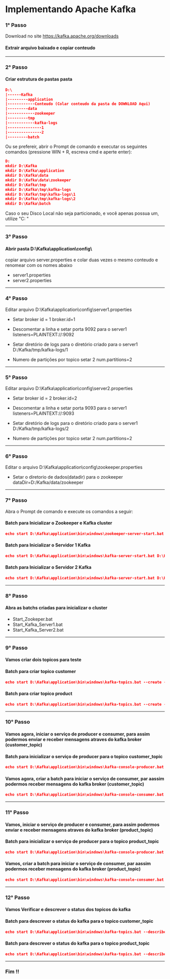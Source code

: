 # Implementando Apache Kafka
 

### 1° Passo 
 
Download no site https://kafka.apache.org/downloads
 
#### Extrair arquivo baixado e copiar conteudo
 
--------------------------------------------------------------------------------------------------------------------------------------------------------------
### 2° Passo  
 
#### Criar estrutura de pastas pasta
~~~json
D:\ 
|------Kafka    
|---------application
|------------Conteudo (Colar conteudo da pasta de DOWNLOAD Aqui)
|---------data
|------------zookeeper
|---------tmp
|------------kafka-logs
|---------------1
|---------------2
|---------batch
~~~ 

 
Ou se prefereir, abrir o Prompt de comando e executar os seguintes comandos (pressione WIN + R, escreva cmd e aperte enter):
~~~json
D:
mkdir D:\Kafka
mkdir D:\Kafka\application
mkdir D:\Kafka\data
mkdir D:\Kafka\data\zookeeper
mkdir D:\Kafka\tmp
mkdir D:\Kafka\tmp\kafka-logs
mkdir D:\Kafka\tmp\kafka-logs\1
mkdir D:\Kafka\tmp\kafka-logs\2
mkdir D:\Kafka\batch
~~~
 
Caso o seu Disco Local não seja particionado, e você apenas possua um, utilize "C:    "   
 
--------------------------------------------------------------------------------------------------------------------------------------------------------------
### 3° Passo 
 
#### Abrir pasta D:\Kafka\application\config\
copiar arquivo server.properties e colar duas vezes o mesmo conteudo e renomear com os nomes abaixo
- server1.properties 
- server2.properties
 
--------------------------------------------------------------------------------------------------------------------------------------------------------------
### 4° Passo 
 
Editar arquivo D:\Kafka\application\config\server1.properties
- Setar broker id = 1 
broker.id=1
 
- Descomentar a linha e setar porta 9092 para o server1
listeners=PLAINTEXT://:9092
 
- Setar diretório de logs para o diretório criado para o server1
D:/Kafka/tmp/kafka-logs/1
 
- Numero de partições por topico setar 2
num.partitions=2 
 
--------------------------------------------------------------------------------------------------------------------------------------------------------------
### 5° Passo 
 
Editar arquivo D:\Kafka\application\config\server2.properties
- Setar broker id = 2
broker.id=2
 
- Descomentar a linha e setar porta 9093 para o server1
listeners=PLAINTEXT://:9093
 
- Setar diretório de logs para o diretório criado para o server1
D:/Kafka/tmp/kafka-logs/2
 
- Numero de partições por topico setar 2
num.partitions=2 
 
--------------------------------------------------------------------------------------------------------------------------------------------------------------
### 6° Passo 
 
Editar o arquivo D:\Kafka\application\config\zookeeper.properties
 
- Setar o diretorio de dados(datadir) para o zookeeper
dataDir=D:/Kafka/data/zookeeper
 
--------------------------------------------------------------------------------------------------------------------------------------------------------------
### 7° Passo 
 
Abra o Prompt de comando e execute os comandos a seguir:
 
#### Batch para Inicializar o Zookeeper e Kafka cluster
~~~json 
echo start D:\Kafka\application\bin\windows\zookeeper-server-start.bat D:\Kafka\application\config\zookeeper.properties > D:\Kafka\batch\Start_Zookeeper.bat
~~~ 
#### Batch para Inicializar o Servidor 1 Kafka
~~~json
echo start D:\Kafka\application\bin\windows\kafka-server-start.bat D:\Kafka\application\config\server1.properties > D:\Kafka\batch\Start_Kafka_Server1.bat
~~~ 
#### Batch para Inicializar o Servidor 2 Kafka
~~~json
echo start D:\Kafka\application\bin\windows\kafka-server-start.bat D:\Kafka\application\config\server2.properties > D:\Kafka\batch\Start_Kafka_Server2.bat
~~~ 
--------------------------------------------------------------------------------------------------------------------------------------------------------------
### 8° Passo 
 
#### Abra as batchs criadas para inicializar o cluster
 
- Start_Zookeper.bat
- Start_Kafka_Server1.bat
- Start_Kafka_Server2.bat
 
--------------------------------------------------------------------------------------------------------------------------------------------------------------
 
### 9° Passo 
 
#### Vamos criar dois topicos para teste
 
#### Batch para criar topico customer
~~~json 
echo start D:\Kafka\application\bin\windows\kafka-topics.bat --create --zookeeper localhost:2181 --replication-factor 2 --partitions 2 --topic customer_topic > D:\Kafka\batch\Create_customer_topic.bat
~~~ 
#### Batch para criar topico product
~~~json 
echo start D:\Kafka\application\bin\windows\kafka-topics.bat --create --zookeeper localhost:2181 --replication-factor 2 --partitions 2 --topic product_topic > D:\Kafka\batch\Create_product_topic.bat
~~~ 
--------------------------------------------------------------------------------------------------------------------------------------------------------------
 
### 10° Passo 
 
#### Vamos agora, iniciar o serviço de producer e consumer, para assim podermos enviar e receber mensagens atraves do kafka broker (customer_topic)
 
#### Batch para inicializar o serviço de producer para o topico customer_topic
~~~json 
echo start D:\Kafka\application\bin\windows\kafka-console-producer.bat --topic customer_topic --broker-list localhost:9092,localhost:9093 > D:\Kafka\batch\Producer_customer_topic.bat
~~~ 
#### Vamos agora, criar a batch para iniciar o serviço de consumer, par aassim podermos receber mensagens do kafka broker (customer_topic)
~~~json 
echo start D:\Kafka\application\bin\windows\kafka-console-consumer.bat --bootstrap-server localhost:9092 --from-beginning --topic customer_topic > D:\Kafka\batch\Consumer_customer_topic.bat
~~~ 
--------------------------------------------------------------------------------------------------------------------------------------------------------------
 
### 11° Passo  
 
#### Vamos, iniciar o serviço de producer e consumer, para assim podermos enviar e receber mensagens atraves do kafka broker (product_topic)
 
#### Batch para inicializar o serviço de producer para o topico product_topic
~~~json 
echo start D:\Kafka\application\bin\windows\kafka-console-producer.bat --topic product_topic --broker-list localhost:9092,localhost:9093 > D:\Kafka\batch\Producer_product_topic.bat
~~~ 
#### Vamos, criar a batch para iniciar o serviço de consumer, par aassim podermos receber mensagens do kafka broker (product_topic)
~~~json 
echo start D:\Kafka\application\bin\windows\kafka-console-consumer.bat --bootstrap-server localhost:9092 --from-beginning --topic product_topic > D:\Kafka\batch\Consumer_product_topic.bat
~~~ 
--------------------------------------------------------------------------------------------------------------------------------------------------------------
 
### 12° Passo 
 
#### Vamos Verificar e descrever o status dos topicos do kafka
 
#### Batch para descrever o status do kafka para o topico customer_topic
~~~json 
echo start D:\Kafka\application\bin\windows\kafka-topics.bat --describe --zookeeper localhost:2181 --topic customer_topic > D:\Kafka\batch\Status_customer_topic.bat
~~~ 
#### Batch para descrever o status do kafka para o topico product_topic
~~~json 
echo start D:\Kafka\application\bin\windows\kafka-topics.bat --describe --zookeeper localhost:2181 --topic product_topic > D:\Kafka\batch\Status_product_topic.bat
~~~ 
--------------------------------------------------------------------------------------------------------------------------------------------------------------
 
### Fim !! 
 
